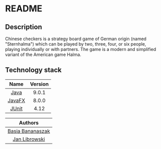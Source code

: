 # README

## Description

Chinese checkers is a strategy board game of German origin (named "Sternhalma") which can be played by two, three, four, or six people, playing individually or with partners. The game is a modern and simplified variant of the American game Halma.

## Technology stack 

Name |  Version |
| :--: | :---: |
| [Java](https://www.java.com/en/) | 9.0.1 |
| [JavaFX](http://www.oracle.com/technetwork/java/javafx/downloads/supportedconfigurations-1506746.html) | 8.0.0 |
| [JUnit](http://junit.org/junit4/) | 4.12 |

Authors |
| :---: |
| [Basia Bananaszak](https://github.com/forestfox) |
| [Jan Librowski](https://github.com/liibrox) |
